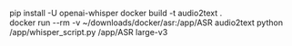 pip install -U openai-whisper
docker build -t audio2text .  
docker run --rm -v ~/downloads/docker/asr:/app/ASR audio2text python /app/whisper_script.py /app/ASR large-v3